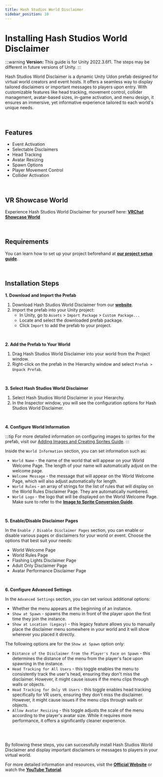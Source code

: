 ```yaml
---
title: Hash Studios World Disclaimer
sidebar_position: 10
---
```


# Installing Hash Studios World Disclaimer

:::warning
**Version:** This guide is for Unity 2022.3.6f1. The steps may be different in future versions of Unity.
:::

Hash Studios World Disclaimer is a dynamic Unity Udon prefab designed for virtual world creators and event hosts. It offers a seamless way to display tailored disclaimers or important messages to players upon entry. With customizable features like head tracking, movement control, collider management, avatar-based sizes, in-game activation, and menu design, it ensures an immersive, yet informative experience tailored to each world's unique needs.

<br/>

## Features

- Event Activation
- Selectable Disclaimers
- Head Tracking
- Avatar Resizing
- Spawn Options
- Player Movement Control
- Collider Activation

<br/>

## VR Showcase World

Experience Hash Studios World Disclaimer for yourself here: **[VRChat Showcase World](https://vrchat.com/home/world/wrld_efd5b34d-b269-4e49-b86c-abc5fc7722db)**

<br/>

## Requirements

You can learn how to set up your project beforehand at **[our project setup guide](/docs/general-concepts/settingupudon)**.

<br/>

## Installation Steps

**1. Download and Import the Prefab**

1. Download Hash Studios World Disclaimer from our **[website](https://hashstudiosllc.com/hashstudiosworlddisclaimer)**.
2. Import the prefab into your Unity project:
   - In Unity, go to `Assets` > `Import Package` > `Custom Package...`
   - Locate and select the downloaded prefab package.
   - Click `Import` to add the prefab to your project.

<br/>

**2. Add the Prefab to Your World**

1. Drag Hash Studios World Disclaimer into your world from the Project window.
2. Right-click on the prefab in the Hierarchy window and select `Prefab > Unpack Prefab`.

<br/>

**3. Select Hash Studios World Disclaimer**

1. Select Hash Studios World Disclaimer in your Hierarchy.
2. In the Inspector window, you will see the configuration options for Hash Studios World Disclaimer.

<br/>

**4. Configure World Information**

:::tip
For more detailed information on configuring images to sprites for the prefab, visit our [Adding Images and Creating Sprites Guide](/DevelopmentDocumentation/docs/general-concepts/postprocessing/).
:::

Inside the `World Information` section, you can set information such as:
- `World Name` - the name of the world that will appear on your World Welcome Page. The length of your name will automatically adjust on the welcome page.
- `Welcome Message` - the message that will appear on the World Welcome Page, which will also adjust automatically for length.
- `World Rules` - an array of strings for the list of rules that will display on the World Rules Disclaimer Page. They are automatically numbered.
- `World Logo` - the logo that will be displayed on the World Welcome Page. Make sure to refer to the **[Image to Sprite Conversion Guide](/docs/general-concepts/unityspriteconversion/)**.

<br/>

**5. Enable/Disable Disclaimer Pages**

In the `Enable / Disable Disclaimer Pages` section, you can enable or disable various pages or disclaimers for your world or event. Choose the options that best suit your needs:
- World Welcome Page
- World Rules Page
- Flashing Lights Disclaimer Page
- Adult Only Disclaimer Page
- Avatar Performance Disclaimer Page

<br/>

**6. Configure Advanced Settings**

In the `Advanced Settings` section, you can set various additional options:
- Whether the menu appears at the beginning of an instance.
- `Show at Spawn` - spawns the menu in front of the player upon the first time they join the instance.
- `Show at Location (Legacy)` - this legacy feature allows you to manually place the disclaimer menu somewhere in your world and it will show wherever you placed it directly.

The following options are for the `Show at Spawn` option only:
- `Distance of the Disclaimer from the Player's Face on Spawn` - this determines the distance of the menu from the player's face upon spawning in the instance.
- `Head Tracking for All Users` - this toggle enables the menu to consistently track the user's head, ensuring they don't miss the disclaimer. However, it might cause issues if the menu clips through walls or objects.
- `Head Tracking for Only VR Users` - this toggle enables head tracking specifically for VR users, ensuring they don't miss the disclaimer. However, it might cause issues if the menu clips through walls or objects.
- `Allow Avatar Resizing` - this toggle adjusts the scale of the menu according to the player's avatar size. While it requires more performance, it offers a significantly cleaner experience.

<br/><br/>

By following these steps, you can successfully install Hash Studios World Disclaimer and display important disclaimers or messages to players in your virtual world.

For more detailed information and resources, visit the **[Official Website](https://hashstudiosllc.com/hashstudiosworlddisclaimer)** or watch the **[YouTube Tutorial](https://youtu.be/IJUwJ2Yiqp8)**.

